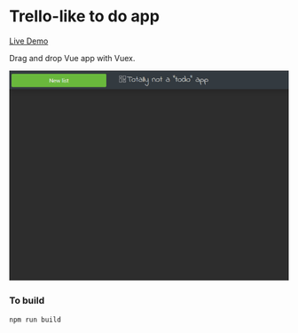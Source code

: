 # Trello-like to do app

[Live Demo](https://mihgol.github.io/vuejsTrello/)

Drag and drop Vue app with Vuex.

<img src="demo.gif" width="800" />

### To build
```
npm run build
```
